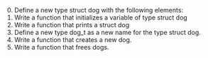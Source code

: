0. Define a new type struct dog with the following elements:
1.  Write a function that initializes a variable of type struct dog
2. Write a function that prints a struct dog
3. Define a new type dog_t as a new name for the type struct dog.
 4.  Write a function that creates a new dog. 
 5.  Write a function that frees dogs.
